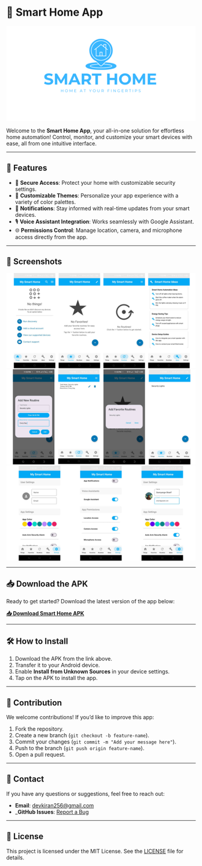 # 🌟 Smart Home App

![Smart Home Logo](./Template.png)

Welcome to the **Smart Home App**, your all-in-one solution for effortless home automation! Control, monitor, and customize your smart devices with ease, all from one intuitive interface.

---

## 🚀 Features
- 🔑 **Secure Access**: Protect your home with customizable security settings.
- 🎨 **Customizable Themes**: Personalize your app experience with a variety of color palettes.
- 🔔 **Notifications**: Stay informed with real-time updates from your smart devices.
- 🎙️ **Voice Assistant Integration**: Works seamlessly with Google Assistant.
- 🌐 **Permissions Control**: Manage location, camera, and microphone access directly from the app.

---

## 📱 Screenshots
![App screenshots](./Screen1.png)
![App screenshots](./Screen2.png)
![App screenshots](./Screen3.png)

---

## 📥 Download the APK
Ready to get started? Download the latest version of the app below:

[**📥 Download Smart Home APK**](https://github.com/Shakiran-Nannyombi/Smart_Home/raw/master/app-debug.apk)

---

## 🛠️ How to Install
1. Download the APK from the link above.
2. Transfer it to your Android device.
3. Enable **Install from Unknown Sources** in your device settings.
4. Tap on the APK to install the app.

---

## 🤝 Contribution
We welcome contributions! If you’d like to improve this app:
1. Fork the repository.
2. Create a new branch (`git checkout -b feature-name`).
3. Commit your changes (`git commit -m "Add your message here"`).
4. Push to the branch (`git push origin feature-name`).
5. Open a pull request.

---

## 📧 Contact
If you have any questions or suggestions, feel free to reach out:

- **Email**: [devkiran256@gmail.com](mailto:devkiran256@example.com)
- _**GitHub Issues**: [Report a Bug](https://github.com/Shakiran-Nannyombi/Smart_Home/issues)

---

## 📜 License
This project is licensed under the MIT License. See the [LICENSE](./LICENSE) file for details.
